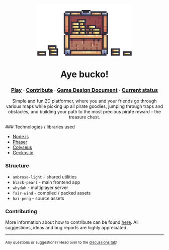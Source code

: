 <p align="center">
    <img src=".github/logo.png" width="300" alt="Aye bucko!" style="image-rendering: pixelated;"/>
</p>
<h1 align="center">Aye bucko!</h1>

<h3 align="center">
  <a href="https://aye-bucko.vercel.app/">Play</a>
  <span> · </span>
  <a href="CONTRIBUTING.md">Contribute</a>
  <span> · </span>
  <a href="GDD.md">Game Design Document</a>
  <span> · </span>
  <a href="https://github.com/jog1t/aye-bucko/projects/1">Current status</a>
</h3>


<p align="center">
Simple and fun 2D platformer, where you and your friends go through various maps while picking up all pirate goodies, jumping through traps and obstacles, and building your path to the most precious pirate reward - the treasure chest.
</p>
### Technologies / libraries used

- [Node.js](https://nodejs.org/en/)
- [Phaser](https://phaser.io/)
- [Colyseus](https://www.colyseus.io/)
- [Geckos.io](https://geckosio.github.io/)

### Structure

- `ambrose-light` - shared utilities
- `black-pearl` - main frontend app
- `whydah` - multiplayer server
- `fair-wind` - compiled / packed assets
- `hai-peng` - source assets

### Contributing

More information about how to contribute can be found [here](https://github.com/jog1t/aye-bucko/blob/master/CONTRIBUTING.md). All suggestions, ideas and bug reports are highly appreciated.

---
<small>Any questions or suggestions? Head over to the [discussions tab](https://github.com/jog1t/aye-bucko/discussions)! </small>
